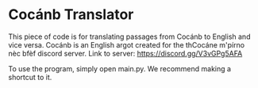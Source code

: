 
 # Cocánb Translator
This piece of code is for translating passages from Cocánb to English and vice versa.
Cocánb is an English argot created for the thCocáne m'pírno nèc bfèf discord server.
Link to server: https://discord.gg/V3vGPg5AFA

To use the program, simply open main.py. We recommend making a shortcut to it.